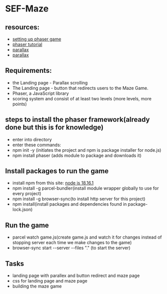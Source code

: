 # SEF-Maze

## resources:
* [setting up phaser game](https://flaviocopes.com/phaser-setup/#:~:text=Let%E2%80%99s%20install%20phaser%20in%20a%20folder%20using%20npm%3A,import%20Phaser%20from%20%27phaser%27%20new%20Phaser.Game%28%29%20Now%20run)
* [phaser tutorial](https://www.codecademy.com/learn/learn-phaser)
* [parallax](https://blog.logrocket.com/create-parallax-scrolling-css/#:~:text=Parallax%20scrolling%20is%20a%20computer,Video%20Player)
* [parallax](https://www.w3schools.com/howto/howto_css_parallax.asp)

## Requirements:

* the Landing page - Parallax scrolling
* The Landing page - button that redirects users to the Maze Game.
* Phaser, a JavaScript library
* scoring system and consist of at least two levels (more levels, more points)

## steps to install the phaser framework(already done but this is for knowledge)

* enter into directory
* enter these commands:
* npm init -y (initiates the project and npm is package installer for node.js)
* npm install phaser (adds module to package and downloads it)

## Install packages to run the game
* install npm from this site: [node js 18.16.1](https://nodejs.org/en/download)
* npm install -g parcel-bundler(install module wrapper globally to use for every project)
* npm install -g browser-sync(to install http server for this project)
* npm install(install packages and dependencies found in package-lock.json)

## Run the game
* parcel watch game.js(create game.js and watch it for changes instead of stopping server each time we make changes to the game)
* browser-sync start --server --files "." (to start the server)

## Tasks
* landing page with parallex and button redirect and maze page
* css for landing page and maze page
* building the maze game
